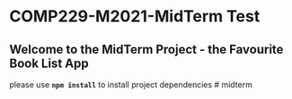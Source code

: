 # COMP229-M2021-MidTerm Test

## Welcome to the MidTerm Project - the Favourite Book List App

please use **`npm install`** to install project dependencies
#   m i d t e r m  
 